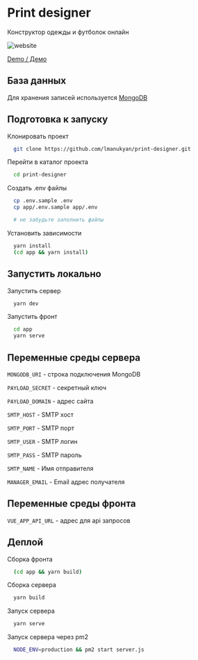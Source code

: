 
# Print designer

Конструктор одежды и футболок онлайн

![website](https://github.com/lmanukyan/print-designer/blob/develop/screenshot.jpg?raw=true)

[Demo / Демо](https://app.print-rtp.ru/)

## База данных

Для хранения записей используется [MongoDB](https://mongodb.com)


## Подготовка к запуску

Клонировать проект

```bash
  git clone https://github.com/lmanukyan/print-designer.git
```

Перейти в каталог проекта

```bash
  cd print-designer
```

Создать .env файлы

```bash
  cp .env.sample .env
  cp app/.env.sample app/.env
```
```bash
  # не забудьте заполнить файлы
```

Установить зависимости

```bash
  yarn install
  (cd app && yarn install)
```
## Запустить локально

Запустить сервер

```bash
  yarn dev
```

Запустить фронт

```bash
  cd app
  yarn serve
```


## Переменные среды сервера

`MONGODB_URI` - строка подключения MongoDB

`PAYLOAD_SECRET` - секретный ключ 

`PAYLOAD_DOMAIN` - адрес сайта

`SMTP_HOST` - SMTP хост

`SMTP_PORT` - SMTP порт

`SMTP_USER` - SMTP логин

`SMTP_PASS` - SMTP пароль

`SMTP_NAME` - Имя отправителя

`MANAGER_EMAIL` - Email адрес получателя

## Переменные среды фронта

`VUE_APP_API_URL` - адрес для api запросов 


## Деплой

Сборка фронта

```bash
  (cd app && yarn build)
```

Сборка сервера

```bash
  yarn build
```

Запуск сервера

```bash
  yarn serve
```

Запуск сервера через pm2

```bash
  NODE_ENV=production && pm2 start server.js
```
